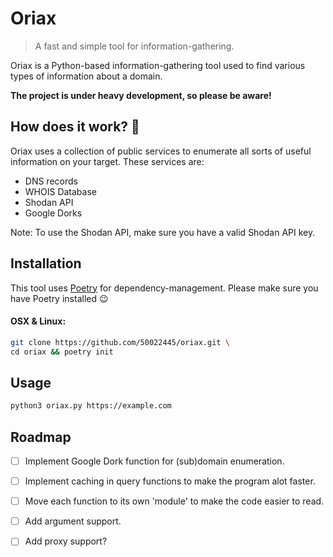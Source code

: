 # Oriax
> A fast and simple tool for information-gathering.

Oriax is a Python-based information-gathering tool used to find various types of information about a domain.

**The project is under heavy development, so please be aware!**

## How does it work? 🤠
Oriax uses a collection of public services to enumerate all sorts of useful information on your target.
These services are:
* DNS records
* WHOIS Database
* Shodan API
* Google Dorks

Note: To use the Shodan API, make sure you have a valid Shodan API key.

## Installation

This tool uses [Poetry](https://python-poetry.org/docs/) for dependency-management.
Please make sure you have Poetry installed :wink:

#### OSX & Linux:

```sh
git clone https://github.com/50022445/oriax.git \
cd oriax && poetry init
```

## Usage

```sh
python3 oriax.py https://example.com
```

## Roadmap
- [ ] Implement Google Dork function for (sub)domain enumeration.
- [ ] Implement caching in query functions to make the program alot faster.
- [ ] Move each function to its own 'module' to make the code easier to read.
- [ ] Add argument support.
- [ ] Add proxy support?

